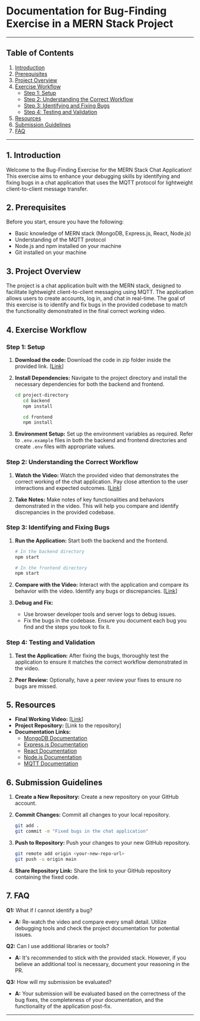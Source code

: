 # Documentation for Bug-Finding Exercise in a MERN Stack Project

---

## Table of Contents

1. [Introduction](#introduction)
2. [Prerequisites](#prerequisites)
3. [Project Overview](#project-overview)
4. [Exercise Workflow](#exercise-workflow)
   - [Step 1: Setup](#step-1-setup)
   - [Step 2: Understanding the Correct Workflow](#step-2-understanding-the-correct-workflow)
   - [Step 3: Identifying and Fixing Bugs](#step-3-identifying-and-fixing-bugs)
   - [Step 4: Testing and Validation](#step-4-testing-and-validation)
5. [Resources](#resources)
6. [Submission Guidelines](#submission-guidelines)
7. [FAQ](#faq)

---

## 1. Introduction

Welcome to the Bug-Finding Exercise for the MERN Stack Chat Application! This exercise aims to enhance your debugging skills by identifying and fixing bugs in a chat application that uses the MQTT protocol for lightweight client-to-client message transfer.

## 2. Prerequisites

Before you start, ensure you have the following:

- Basic knowledge of MERN stack (MongoDB, Express.js, React, Node.js)
- Understanding of the MQTT protocol
- Node.js and npm installed on your machine
- Git installed on your machine

## 3. Project Overview

The project is a chat application built with the MERN stack, designed to facilitate lightweight client-to-client messaging using MQTT. The application allows users to create accounts, log in, and chat in real-time. The goal of this exercise is to identify and fix bugs in the provided codebase to match the functionality demonstrated in the final correct working video.

## 4. Exercise Workflow

### Step 1: Setup

1. **Download the code:**
   Download the code in zip folder inside the provided link.   [[Link](https://mrmprocompl-my.sharepoint.com/:f:/g/personal/dipanshu_mrmprocom_com/ElpD1ii5pOVIpJ2-Jhj2IG8BRNOyj27wQSUh6g0sSAhfiA?e=rQt0v5)]
2. **Install Dependencies:**
   Navigate to the project directory and install the necessary dependencies for both the backend and frontend.

   ```bash
   cd project-directory
      cd backend
      npm install

      cd frontend
      npm install
   ```

3. **Environment Setup:**
   Set up the environment variables as required. Refer to `.env.example` files in both the backend and frontend directories and create `.env` files with appropriate values.

### Step 2: Understanding the Correct Workflow

1. **Watch the Video:**
   Watch the provided video that demonstrates the correct working of the chat application. Pay close attention to the user interactions and expected outcomes.
   [[Link](https://mrmprocompl-my.sharepoint.com/:f:/g/personal/dipanshu_mrmprocom_com/ElpD1ii5pOVIpJ2-Jhj2IG8BRNOyj27wQSUh6g0sSAhfiA?e=rQt0v5)]

2. **Take Notes:**
   Make notes of key functionalities and behaviors demonstrated in the video. This will help you compare and identify discrepancies in the provided codebase.

### Step 3: Identifying and Fixing Bugs

1. **Run the Application:**
   Start both the backend and the frontend.

   ```bash
   # In the backend directory
   npm start

   # In the frontend directory
   npm start
   ```

2. **Compare with the Video:**
   Interact with the application and compare its behavior with the video. Identify any bugs or discrepancies. [[Link](https://mrmprocompl-my.sharepoint.com/:f:/g/personal/dipanshu_mrmprocom_com/ElpD1ii5pOVIpJ2-Jhj2IG8BRNOyj27wQSUh6g0sSAhfiA?e=rQt0v5)]

3. **Debug and Fix:**
   - Use browser developer tools and server logs to debug issues.
   - Fix the bugs in the codebase. Ensure you document each bug you find and the steps you took to fix it.

### Step 4: Testing and Validation

1. **Test the Application:**
   After fixing the bugs, thoroughly test the application to ensure it matches the correct workflow demonstrated in the video.

2. **Peer Review:**
   Optionally, have a peer review your fixes to ensure no bugs are missed.

## 5. Resources

- **Final Working Video:** [[Link](https://mrmprocompl-my.sharepoint.com/:f:/g/personal/dipanshu_mrmprocom_com/ElpD1ii5pOVIpJ2-Jhj2IG8BRNOyj27wQSUh6g0sSAhfiA?e=rQt0v5)]
- **Project Repository:** [Link to the repository]
- **Documentation Links:**
  - [MongoDB Documentation](https://docs.mongodb.com/)
  - [Express.js Documentation](https://expressjs.com/)
  - [React Documentation](https://react.dev/learn)
  - [Node.js Documentation](https://nodejs.org/docs/latest/api/)
  - [MQTT Documentation](https://mqtt.org/)

## 6. Submission Guidelines

1. **Create a New Repository:**
   Create a new repository on your GitHub account.

2. **Commit Changes:**
   Commit all changes to your local repository.

   ```bash
   git add .
   git commit -m "Fixed bugs in the chat application"
   ```

3. **Push to Repository:**
   Push your changes to your new GitHub repository.

   ```bash
   git remote add origin <your-new-repo-url>
   git push -u origin main
   ```

4. **Share Repository Link:**
   Share the link to your GitHub repository containing the fixed code.

## 7. FAQ

**Q1:** What if I cannot identify a bug?

- **A:** Re-watch the video and compare every small detail. Utilize debugging tools and check the project documentation for potential issues.

**Q2:** Can I use additional libraries or tools?

- **A:** It's recommended to stick with the provided stack. However, if you believe an additional tool is necessary, document your reasoning in the PR.

**Q3:** How will my submission be evaluated?

- **A:** Your submission will be evaluated based on the correctness of the bug fixes, the completeness of your documentation, and the functionality of the application post-fix.

---
